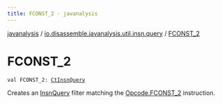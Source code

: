 ```yaml
---
title: FCONST_2 - javanalysis
---
```


[javanalysis](../index.html) / [io.disassemble.javanalysis.util.insn.query](index.html) / [FCONST_2](./-f-c-o-n-s-t_2.html)

# FCONST_2

`val FCONST_2: `[`CtInsnQuery`](-ct-insn-query/index.html)

Creates an [InsnQuery](-insn-query/index.html) filter matching the [Opcode.FCONST_2](#) instruction.

